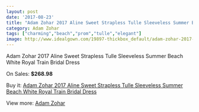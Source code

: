 ```yaml
---
layout: post
date: '2017-08-23'
title: "Adam Zohar 2017 Aline Sweet Strapless Tulle Sleeveless Summer Beach White Royal Train Bridal Dress"
category: Adam Zohar
tags: ["charming","beach","prom","tulle","elegant"]
image: http://www.idealgown.com/19897-thickbox_default/adam-zohar-2017-aline-sweet-strapless-tulle-sleeveless-summer-beach-white-royal-train-bridal-dress.jpg
---
```

Adam Zohar 2017 Aline Sweet Strapless Tulle Sleeveless Summer Beach White Royal Train Bridal Dress

On Sales: **$268.98**
<a href="https://www.idealgown.com/en/adam-zohar/7691-adam-zohar-2017-aline-sweet-strapless-tulle-sleeveless-summer-beach-white-royal-train-bridal-dress.html"><amp-img layout="responsive" width="600" height="600" src="//www.idealgown.com/19897-thickbox_default/adam-zohar-2017-aline-sweet-strapless-tulle-sleeveless-summer-beach-white-royal-train-bridal-dress.jpg" alt="Adam Zohar 2017 Aline Sweet Strapless Tulle Sleeveless Summer Beach White Royal Train Bridal Dress 0" /></a>
<a href="https://www.idealgown.com/en/adam-zohar/7691-adam-zohar-2017-aline-sweet-strapless-tulle-sleeveless-summer-beach-white-royal-train-bridal-dress.html"><amp-img layout="responsive" width="600" height="600" src="//www.idealgown.com/19904-thickbox_default/adam-zohar-2017-aline-sweet-strapless-tulle-sleeveless-summer-beach-white-royal-train-bridal-dress.jpg" alt="Adam Zohar 2017 Aline Sweet Strapless Tulle Sleeveless Summer Beach White Royal Train Bridal Dress 1" /></a>
<a href="https://www.idealgown.com/en/adam-zohar/7691-adam-zohar-2017-aline-sweet-strapless-tulle-sleeveless-summer-beach-white-royal-train-bridal-dress.html"><amp-img layout="responsive" width="600" height="600" src="//www.idealgown.com/19903-thickbox_default/adam-zohar-2017-aline-sweet-strapless-tulle-sleeveless-summer-beach-white-royal-train-bridal-dress.jpg" alt="Adam Zohar 2017 Aline Sweet Strapless Tulle Sleeveless Summer Beach White Royal Train Bridal Dress 2" /></a>
<a href="https://www.idealgown.com/en/adam-zohar/7691-adam-zohar-2017-aline-sweet-strapless-tulle-sleeveless-summer-beach-white-royal-train-bridal-dress.html"><amp-img layout="responsive" width="600" height="600" src="//www.idealgown.com/19902-thickbox_default/adam-zohar-2017-aline-sweet-strapless-tulle-sleeveless-summer-beach-white-royal-train-bridal-dress.jpg" alt="Adam Zohar 2017 Aline Sweet Strapless Tulle Sleeveless Summer Beach White Royal Train Bridal Dress 3" /></a>
<a href="https://www.idealgown.com/en/adam-zohar/7691-adam-zohar-2017-aline-sweet-strapless-tulle-sleeveless-summer-beach-white-royal-train-bridal-dress.html"><amp-img layout="responsive" width="600" height="600" src="//www.idealgown.com/19901-thickbox_default/adam-zohar-2017-aline-sweet-strapless-tulle-sleeveless-summer-beach-white-royal-train-bridal-dress.jpg" alt="Adam Zohar 2017 Aline Sweet Strapless Tulle Sleeveless Summer Beach White Royal Train Bridal Dress 4" /></a>
<a href="https://www.idealgown.com/en/adam-zohar/7691-adam-zohar-2017-aline-sweet-strapless-tulle-sleeveless-summer-beach-white-royal-train-bridal-dress.html"><amp-img layout="responsive" width="600" height="600" src="//www.idealgown.com/19900-thickbox_default/adam-zohar-2017-aline-sweet-strapless-tulle-sleeveless-summer-beach-white-royal-train-bridal-dress.jpg" alt="Adam Zohar 2017 Aline Sweet Strapless Tulle Sleeveless Summer Beach White Royal Train Bridal Dress 5" /></a>
<a href="https://www.idealgown.com/en/adam-zohar/7691-adam-zohar-2017-aline-sweet-strapless-tulle-sleeveless-summer-beach-white-royal-train-bridal-dress.html"><amp-img layout="responsive" width="600" height="600" src="//www.idealgown.com/19899-thickbox_default/adam-zohar-2017-aline-sweet-strapless-tulle-sleeveless-summer-beach-white-royal-train-bridal-dress.jpg" alt="Adam Zohar 2017 Aline Sweet Strapless Tulle Sleeveless Summer Beach White Royal Train Bridal Dress 6" /></a>
<a href="https://www.idealgown.com/en/adam-zohar/7691-adam-zohar-2017-aline-sweet-strapless-tulle-sleeveless-summer-beach-white-royal-train-bridal-dress.html"><amp-img layout="responsive" width="600" height="600" src="//www.idealgown.com/19898-thickbox_default/adam-zohar-2017-aline-sweet-strapless-tulle-sleeveless-summer-beach-white-royal-train-bridal-dress.jpg" alt="Adam Zohar 2017 Aline Sweet Strapless Tulle Sleeveless Summer Beach White Royal Train Bridal Dress 7" /></a>

Buy it: [Adam Zohar 2017 Aline Sweet Strapless Tulle Sleeveless Summer Beach White Royal Train Bridal Dress](https://www.idealgown.com/en/adam-zohar/7691-adam-zohar-2017-aline-sweet-strapless-tulle-sleeveless-summer-beach-white-royal-train-bridal-dress.html "Adam Zohar 2017 Aline Sweet Strapless Tulle Sleeveless Summer Beach White Royal Train Bridal Dress")

View more: [Adam Zohar](https://www.idealgown.com/en/155-adam-zohar "Adam Zohar")